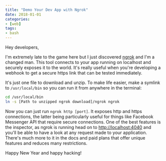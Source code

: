 ```yaml
---
title: "Demo Your Dev App with Ngrok"
date: 2018-01-01
categories:
- [web]
tags:
- bash
---
```


Hey developers,

I'm extremely late to the game here but I just discovered <a href="https://ngrok.com" target="_blank" rel="nofollow noopener noreferrer">ngrok</a> and I'm a changed man. This tool connects to your app running on localhost and securely exposes it to the world. It's really useful when you're developing a webhook to get a secure https link that can be tested immediately.

It's just one file to download and unzip. To make life easier, make a symlink to `/usr/local/bin` so you can run it from anywhere in the terminal:

```bash
cd /usr/local/bin
ln -s [Path to unzipped ngrok download]/ngrok ngrok
```

Now you can just run `ngrok http [port]`. It exposes http and https connections, the latter being particularly useful for things like Facebook Messenger API that require secure connections. One of the best features is the inspector, as ngrok is running head on to <a href="http://localhost:4040" target="_blank" rel="nofollow noopener noreferrer">http://localhost:4040</a> and you'll be able to have a look at any request made to your application. There's much more to it in the docs and paid plans that offer unique features and reduces many restrictions.

Happy New Year and happy hacking!
